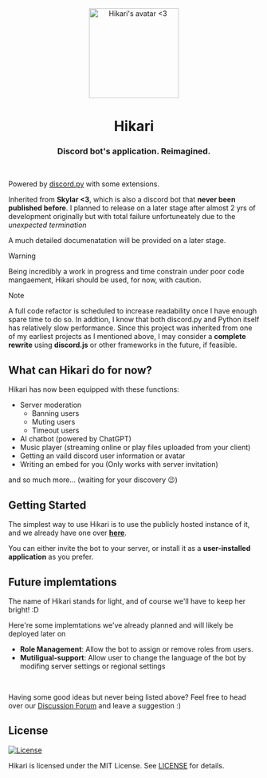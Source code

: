 <!-- PROJECT SHIELDS -->
<!--
*** Markdown "reference style" are in-used to all links for readability.
*** Reference links are enclosed in brackets [ ] instead of parentheses ( ).
*** See the bottom of this document for the declaration of the reference variables
*** for contributors-url, forks-url, etc. This is an optional, concise syntax you may use.
*** https://www.markdownguide.org/basic-syntax/#reference-style-links
-->

<div align="center">
  <img height="180" width="180" src="https://raw.githubusercontent.com/HikariApp/assets/main/img/avatar_round.png" alt="Hikari's avatar <3" />
  <h1>Hikari</h1>
  <h3>Discord bot's application. Reimagined.</h3>
</div>

<br>

Powered by [discord.py][discord.py_GitHub] with some extensions.

Inherited from **Skylar <3**, which is also a discord bot that **never been published before**. I planned to release on a later stage after almost 2 yrs of development originally but with total failure unfortuneately due to the *unexpected termination*

A much detailed documenatation will be provided on a later stage.

> [!WARNING]
> Being incredibly a work in progress and time constrain under poor code mangaement, Hikari should be used, for now, with caution.

> [!NOTE]
> A full code refactor is scheduled to increase readability once I have enough spare time to do so. In addtion, I know that both discord.py and Python itself has relatively slow performance. Since this project was inherited from one of my earliest projects as I mentioned above, I may consider a **complete rewrite** using **discord.js** or other frameworks in the future, if feasible.

## What can Hikari do for now?

Hikari has now been equipped with these functions:
- Server moderation
   - Banning users
   - Muting users
   - Timeout users
- AI chatbot (powered by ChatGPT)
- Music player (streaming online or play files uploaded from your client)
- Getting an vaild discord user information or avatar
- Writing an embed for you (Only works with server invitation)

and so much more... (waiting for your discovery 😉)

## Getting Started

The simplest way to use Hikari is to use the publicly hosted instance of it, and we already have one over **[here][Bot_outh_link]**.

You can either invite the bot to your server, or install it as a **user-installed application** as you prefer.

## Future implemtations

The name of Hikari stands for light, and of course we'll have to keep her bright! :D

Here're some implemtations we've already planned and will likely be deployed later on

- **Role Management**: Allow the bot to assign or remove roles from users.
- **Mutiligual-support**: Allow user to change the language of the bot by modifing server settings or regional settings

<br>

Having some good ideas but never being listed above? Feel free to head over our [Discussion Forum](https://github.com/Hikari-Discord/Hikari-Internal/discussions) and leave a suggestion :)

## License
[![License](https://img.shields.io/github/license/HikariApp/Hikari?logo=github&style=for-the-badge)](LICENSE)

Hikari is licensed under the MIT License. See [LICENSE](LICENSE) for details.





<!--Links in use in this markdown for refrences-->

[discord.py_GitHub]: https://github.com/Rapptz/discord.py

[Bot_outh_link]: https://discord.com/oauth2/authorize?client_id=1355666050200637521

[Python]: https://www.python.org/downloads/

